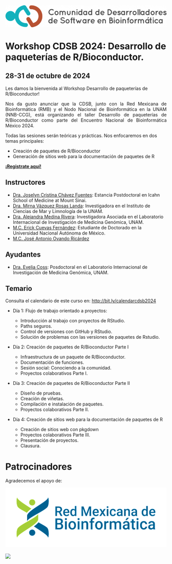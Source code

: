 ![](img/logo.png)

# Workshop CDSB 2024: Desarrollo de paqueterías de R/Bioconductor.

## 28-31 de octubre de 2024

Les damos la bienvenida al Workshop Desarrollo de paqueterías de R/Bioconductor! 

<p align="justify">
Nos da gusto anunciar que la CDSB, junto con la Red Mexicana de Bioinformática (RMB) y el Nodo Nacional de Bioinformática en la UNAM (NNB-CCG), está organizando el taller Desarrollo de paqueterías de R/Bioconductor como parte del Encuentro Nacional de Bioinformática México 2024.

Todas las sesiones serán teóricas y prácticas. Nos enfocaremos en dos temas principales: 
</p>

- Creación de paquetes de R/Bioconductor
- Generación de sitios web para la documentación de paquetes de R

[**¡Registrate aquí!**](https://www.nnb.unam.mx/EBM2024/registro/)


## Instructores

- [Dra. Joselyn Cristina Chávez Fuentes](https://comunidadbioinfo.github.io/es/authors/josschavezf/): Estancia Postdoctoral en Icahn School of Medicine at Mount Sinai.
- [Dra. Mirna Vázquez Rosas Landa](https://comunidadbioinfo.github.io/es/authors/mirnavrl/): Investigadora en el Instituto de Ciencias de Mar y Limnología de la UNAM.
- [Dra. Alejandra Medina Rivera](https://comunidadbioinfo.github.io/es/authors/amedina/): Investigadora Asociada en el Laboratorio Internacional de Investigación de Medicina Genómica, UNAM. 
- [M.C. Erick Cuevas Fernández](https://comunidadbioinfo.github.io/es/authors/erickcufe/): Estudiante de Doctorado en la Universidad Nacional Autónoma de México.
- [M.C. José Antonio Ovando Ricárdez](https://comunidadbioinfo.github.io/es/authors/joseovando/)

## Ayudantes

- [Dra. Evelia Coss](https://github.com/EveliaCoss): Posdoctoral en el Laboratorio Internacional de Investigación de Medicina Genómica, UNAM. 

## Temario 

Consulta el calendario de este curso en: <http://bit.ly/calendarcdsb2024>

- Día 1: Flujo de trabajo orientado a proyectos:
  - Introducción al trabajo con proyectos de RStudio.
  - Paths seguros.
  - Control de versiones con GitHub y RStudio. 
  - Solución de problemas con las versiones de paquetes de Rstudio.

- Día 2: Creación de paquetes de R/Bioconductor Parte I
  
  - Infraestructura de un paquete de R/Bioconductor.
  - Documentación de funciones.
  - Sesión social: Conociendo a la comunidad.
  - Proyectos colaborativos Parte I.

- Día 3: Creación de paquetes de R/Bioconductor Parte II
  - Diseño de pruebas.
  - Creación de viñetas.
  - Compilación e instalación de paquetes.
  - Proyectos colaborativos Parte II.

- Día 4: Creación de sitios web para la documentación de paquetes de R
  - Creación de sitios web con pkgdown 
  - Proyectos colaborativos Parte III. 
  - Presentación de proyectos.
  - Clausura.

# Patrocinadores

Agradecemos el apoyo de:

![](img/rmb.png)

<a href="https://www.nnb.unam.mx/"><img src="https://www.nnb.unam.mx/wp-content/uploads/2021/04/logo-principal.png" width="400px" align="center"/></a>

